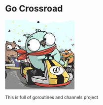 # Go Crossroad

![Image of gopher](https://raw.githubusercontent.com/GeorgeHub2018/Go-Crossroad/master/images/gopher.jpg)

This is full of goroutines and channels project
